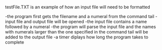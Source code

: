 testFile.TXT is an example of how an input file will need to be formatted

-the program first gets the filename and a numeral from the command tail
-input file and output file will be opened 
-the input file contains a name followed by a numeral
-the program will parse the input file and the names with numerals larger than the one specified in the command tail will be added to the output file
-a timer diplays how long the program takes to complete
